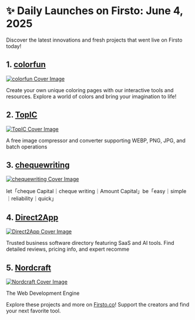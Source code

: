 # ✨ Daily Launches on Firsto: June 4, 2025

Discover the latest innovations and fresh projects that went live on Firsto today!

## 1. [colorfun](https://firsto.co/projects/colorfun)

[![colorfun Cover Image](https://607255gt6f.ufs.sh/f/ViZtN9dvJxPtrkl3wsuBH9nNyiJqCjTReOXasxfZ3pokcdGM)](https://firsto.co/projects/colorfun)

 Create your own unique coloring pages with our interactive tools and resources. Explore a world of colors and bring your imagination to life! 



## 2. [TopIC](https://firsto.co/projects/topic)

[![TopIC Cover Image](https://607255gt6f.ufs.sh/f/ViZtN9dvJxPt1Dq3blVD6AuL9ozUTskqX8bJnNIRYwgScx2W)](https://firsto.co/projects/topic)

 A free image compressor and converter supporting WEBP, PNG, JPG, and batch operations



## 3. [chequewriting](https://firsto.co/projects/chequewriting)

[![chequewriting Cover Image](https://607255gt6f.ufs.sh/f/ViZtN9dvJxPtKx6u6hAFBaPyCVfqFXb2c0GpZJ6SW3DiH9rh)](https://firsto.co/projects/chequewriting)

 let「cheque Capital｜cheque writing｜Amount Capital」be「easy｜simple｜reliability｜quick」



## 4. [Direct2App](https://firsto.co/projects/direct2app)

[![Direct2App Cover Image](https://607255gt6f.ufs.sh/f/ViZtN9dvJxPtPSKKldmUWLhzXGjv30o5rDN1xawgOnmbq2yc)](https://firsto.co/projects/direct2app)

 Trusted business software directory featuring SaaS and AI tools. Find detailed reviews, pricing info, and expert recomme



## 5. [Nordcraft](https://firsto.co/projects/nordcraft)

[![Nordcraft Cover Image](https://607255gt6f.ufs.sh/f/ViZtN9dvJxPtWbvsVIrzSFhxDmiWLak9Xp8Oqgsc5J0nvICN)](https://firsto.co/projects/nordcraft)

 The Web Development Engine




Explore these projects and more on [Firsto.co](https://firsto.co)! Support the creators and find your next favorite tool.
